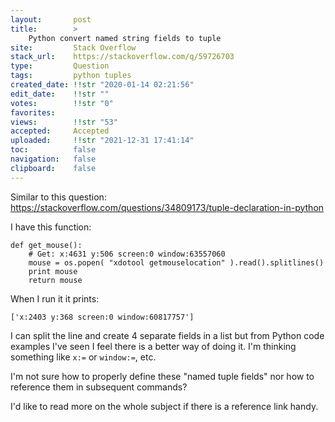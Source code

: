 ```yaml
---
layout:       post
title:        >
    Python convert named string fields to tuple
site:         Stack Overflow
stack_url:    https://stackoverflow.com/q/59726703
type:         Question
tags:         python tuples
created_date: !!str "2020-01-14 02:21:56"
edit_date:    !!str ""
votes:        !!str "0"
favorites:    
views:        !!str "53"
accepted:     Accepted
uploaded:     !!str "2021-12-31 17:41:14"
toc:          false
navigation:   false
clipboard:    false
---
```


Similar to this question: https://stackoverflow.com/questions/34809173/tuple-declaration-in-python

I have this function:

``` 
def get_mouse():
    # Get: x:4631 y:506 screen:0 window:63557060
    mouse = os.popen( "xdotool getmouselocation" ).read().splitlines()
    print mouse
    return mouse
```

When I run it it prints:

``` 
['x:2403 y:368 screen:0 window:60817757']

```

I can split the line and create 4 separate fields in a list but from Python code examples I've seen I feel there is a better way of doing it. I'm thinking something like `x:=` or `window:=`, etc.

I'm not sure how to properly define these "named tuple fields" nor how to reference them in subsequent commands?

I'd like to read more on the whole subject if there is a reference link handy.
